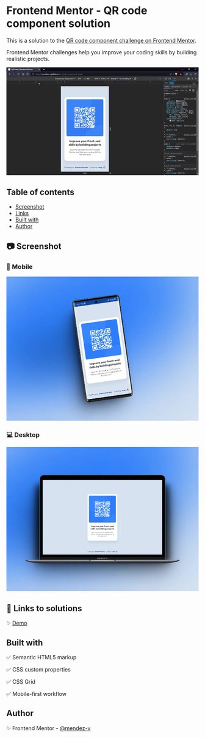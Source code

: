 # Frontend Mentor - QR code component solution

This is a solution to the [QR code component challenge on Frontend Mentor](https://www.frontendmentor.io/challenges/qr-code-component-iux_sIO_H). 

Frontend Mentor challenges help you improve your coding skills by building realistic projects. 

![Preview](./assets/vid/preview.gif)

## Table of contents

- [Screenshot](#screenshot)
- [Links](#links)
- [Built with](#built-with)
- [Author](#author)

## 📷 Screenshot

### 📱 Mobile

![Mobile](./assets/img/mobile-preview.webp)

### 💻 Desktop

![Desktop](./assets/img/desktop-preview.webp)

## 🔗 Links to solutions

✨ [Demo](https://mendez-v.github.io/qr-code-component-main/)

<!-- ✨ [Frontend Mentor](https://your-live-site-url.com) -->

## Built with

✅ Semantic HTML5 markup  

✅ CSS custom properties  

✅ CSS Grid  

✅ Mobile-first workflow

## Author

✨ Frontend Mentor - [@mendez-v](https://www.frontendmentor.io/profile/mendez-v)
